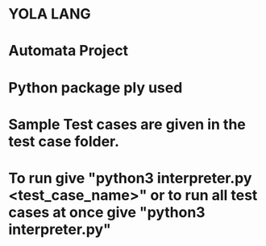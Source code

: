 # YOLA LANG
# Automata Project
# Python package ply used
# Sample Test cases are given in the test case folder.
# To run give "python3 interpreter.py <test_case_name>" or to run all test cases at once give "python3 interpreter.py"
